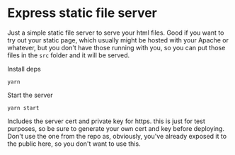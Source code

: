 # Express static file server

Just a simple static file server to serve your html files. Good if you want to try out your static page, which usually might be hosted with your Apache or whatever, but you don't have those running with you, so you can put those files in the `src` folder and it will be served.

Install deps

`yarn`

Start the server

`yarn start`

Includes the server cert and private key for https. this is just for test purposes, so be sure to generate your own cert and key before deploying. Don't use the one from the repo as, obviously, you've already exposed it to the public here, so you don't want to use this.
